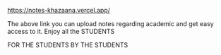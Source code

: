 https://notes-khazaana.vercel.app/

The above link you can upload notes regarding academic and get easy access to it. 
Enjoy all the STUDENTS

FOR THE STUDENTS
BY THE STUDENTS
